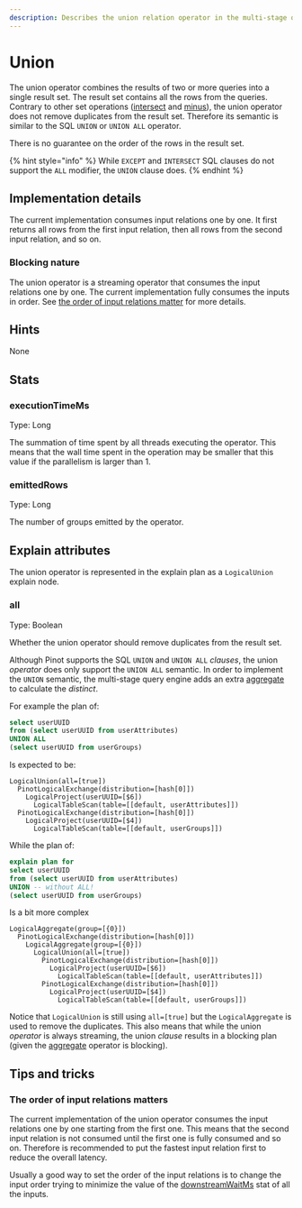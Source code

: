 ```yaml
---
description: Describes the union relation operator in the multi-stage query engine.
---
```


# Union

The union operator combines the results of two or more queries into a single result set. The result set contains all the rows from the queries. Contrary to other set operations ([intersect](intersect.md) and [minus](minus.md)), the union operator does not remove duplicates from the result set. Therefore its semantic is similar to the SQL `UNION` or `UNION ALL` operator.

There is no guarantee on the order of the rows in the result set.

{% hint style="info" %}
While `EXCEPT` and `INTERSECT` SQL clauses do not support the `ALL` modifier, the `UNION` clause does.
{% endhint %}

## Implementation details

The current implementation consumes input relations one by one. It first returns all rows from the first input relation, then all rows from the second input relation, and so on.

### Blocking nature

The union operator is a streaming operator that consumes the input relations one by one. The current implementation fully consumes the inputs in order. See [the order of input relations matter](union.md#the-order-of-input-relations-matter) for more details.

## Hints

None

## Stats

### executionTimeMs

Type: Long

The summation of time spent by all threads executing the operator. This means that the wall time spent in the operation may be smaller that this value if the parallelism is larger than 1.

### emittedRows

Type: Long

The number of groups emitted by the operator.

## Explain attributes

The union operator is represented in the explain plan as a `LogicalUnion` explain node.

### all

Type: Boolean

Whether the union operator should remove duplicates from the result set.

Although Pinot supports the SQL `UNION` and `UNION ALL` _clauses_, the union _operator_ does only support the `UNION ALL` semantic. In order to implement the `UNION` semantic, the multi-stage query engine adds an extra [aggregate](aggregate.md) to calculate the _distinct_.

For example the plan of:

```sql
select userUUID
from (select userUUID from userAttributes)
UNION ALL
(select userUUID from userGroups)
```

Is expected to be:

```
LogicalUnion(all=[true])
  PinotLogicalExchange(distribution=[hash[0]])
    LogicalProject(userUUID=[$6])
      LogicalTableScan(table=[[default, userAttributes]])
  PinotLogicalExchange(distribution=[hash[0]])
    LogicalProject(userUUID=[$4])
      LogicalTableScan(table=[[default, userGroups]])
```

While the plan of:

```sql
explain plan for
select userUUID
from (select userUUID from userAttributes)
UNION -- without ALL!
(select userUUID from userGroups)
```

Is a bit more complex

```
LogicalAggregate(group=[{0}])
  PinotLogicalExchange(distribution=[hash[0]])
    LogicalAggregate(group=[{0}])
      LogicalUnion(all=[true])
        PinotLogicalExchange(distribution=[hash[0]])
          LogicalProject(userUUID=[$6])
            LogicalTableScan(table=[[default, userAttributes]])
        PinotLogicalExchange(distribution=[hash[0]])
          LogicalProject(userUUID=[$4])
            LogicalTableScan(table=[[default, userGroups]])
```

Notice that `LogicalUnion` is still using `all=[true]` but the `LogicalAggregate` is used to remove the duplicates. This also means that while the union _operator_ is always streaming, the union _clause_ results in a blocking plan (given the [aggregate](aggregate.md#blocking-nature) operator is blocking).

## Tips and tricks

### The order of input relations matters

The current implementation of the union operator consumes the input relations one by one starting from the first one. This means that the second input relation is not consumed until the first one is fully consumed and so on. Therefore is recommended to put the fastest input relation first to reduce the overall latency.

Usually a good way to set the order of the input relations is to change the input order trying to minimize the value of the [downstreamWaitMs](mailbox-receive.md#downstreamwaitms) stat of all the inputs.
